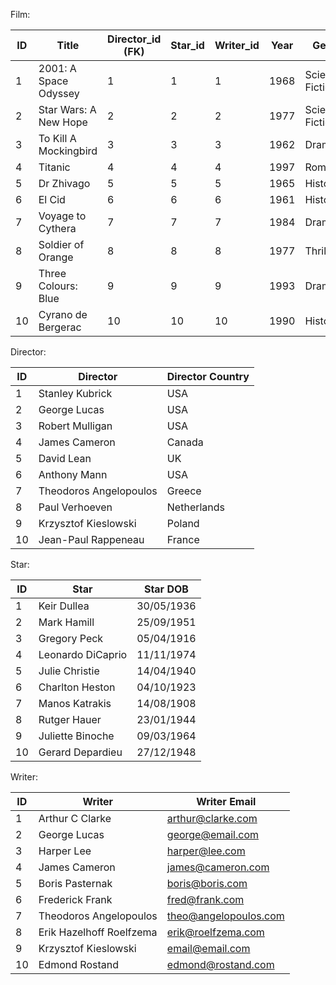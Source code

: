 
Film:

| ID | Title                 | Director_id (FK) | Star_id | Writer_id | Year | Genre           | Score |
|----|-----------------------|------------------|---------|-----------|------|-----------------|-------|
| 1  | 2001: A Space Odyssey | 1                | 1       | 1         | 1968 | Science Fiction | 10    |
| 2  | Star Wars: A New Hope | 2                | 2       | 2         | 1977 | Science Fiction | 7     |
| 3  | To Kill A Mockingbird | 3                | 3       | 3         | 1962 | Drama           | 10    |
| 4  | Titanic               | 4                | 4       | 4         | 1997 | Romance         | 5     |
| 5  | Dr Zhivago            | 5                | 5       | 5         | 1965 | Historical      | 8     |
| 6  | El Cid                | 6                | 6       | 6         | 1961 | Historical      | 6     |
| 7  | Voyage to Cythera     | 7                | 7       | 7         | 1984 | Drama           | 8     |
| 8  | Soldier of Orange     | 8                | 8       | 8         | 1977 | Thriller        | 8     |
| 9  | Three Colours: Blue   | 9                | 9       | 9         | 1993 | Drama           | 8     |
| 10 | Cyrano de Bergerac    | 10               | 10      | 10        | 1990 | Historical      | 9     |


Director:


| ID | Director               | Director Country |
|----|------------------------|------------------|
| 1  | Stanley Kubrick        | USA              |
| 2  | George Lucas           | USA              |
| 3  | Robert Mulligan        | USA              |
| 4  | James Cameron          | Canada           |
| 5  | David Lean             | UK               |
| 6  | Anthony Mann           | USA              |
| 7  | Theodoros Angelopoulos | Greece           |
| 8  | Paul Verhoeven         | Netherlands      |
| 9  | Krzysztof Kieslowski   | Poland           |
| 10 | Jean-Paul Rappeneau    | France           |


Star:

| ID | Star              | Star DOB   |
|----|-------------------|------------|
| 1  | Keir Dullea       | 30/05/1936 |
| 2  | Mark Hamill       | 25/09/1951 |
| 3  | Gregory Peck      | 05/04/1916 |
| 4  | Leonardo DiCaprio | 11/11/1974 |
| 5  | Julie Christie    | 14/04/1940 |
| 6  | Charlton Heston   | 04/10/1923 |
| 7  | Manos Katrakis    | 14/08/1908 |
| 8  | Rutger Hauer      | 23/01/1944 |
| 9  | Juliette Binoche  | 09/03/1964 |
| 10 | Gerard Depardieu  | 27/12/1948 |


Writer:

| ID | Writer                   | Writer Email          |
|----|--------------------------|-----------------------|
| 1  | Arthur C Clarke          | arthur@clarke.com     |
| 2  | George Lucas             | george@email.com      |
| 3  | Harper Lee               | harper@lee.com        |
| 4  | James Cameron            | james@cameron.com     |
| 5  | Boris Pasternak          | boris@boris.com       |
| 6  | Frederick Frank          | fred@frank.com        |
| 7  | Theodoros Angelopoulos   | theo@angelopoulos.com |
| 8  | Erik Hazelhoff Roelfzema | erik@roelfzema.com    |
| 9  | Krzysztof Kieslowski     | email@email.com       |
| 10 | Edmond Rostand           | edmond@rostand.com    |
